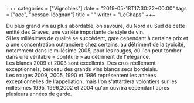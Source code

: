 +++
categories = ["Vignobles"]
date = "2019-05-18T17:30:22+00:00"
tags = ["aoc", "pessac-léognan"] 
title = ""
writer = "LeChaps"
+++

Du plus grand vin au plus abordable, on savoure, du Nord au Sud de cette entité des Graves, une variété importante de style de vin.  
Si les millésimes de qualité se succèdent, gare cependant à certains prix et a une concentration outrancière chez certains, au détriment de la typicité, notamment dans le millésime 2005, pour les rouges, où l'on peut tomber dans une véritable « confiture » au détriment de l'élégance.  
Les blancs 2009 et 2003 sont excellents. Des crus réellement exceptionnels, berceau des grands vins blancs secs bordelais.  
Les rouges 2009, 2005, 1990 et 1986 représentent les années exceptionnelles de l'appellation, mais l'on s'attardera volontiers sur les millésimes 1995, 1996,2002 et 2004 qu'on ouvrira cependant après plusieurs années de garde.
